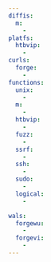 ```yaml
---
diffis:
  m:
    -
platfs:
  htbvip:
    -
curls:
  forge:
    -
functions:
  unix:
    -
  m:
    -
  htbvip:
    -
  fuzz:
    -
  ssrf:
    -
  ssh:
    -
  sudo:
    -
  logical:
    -

wals:
  forgewu:
    -
  forgevi:
    -
---
```

